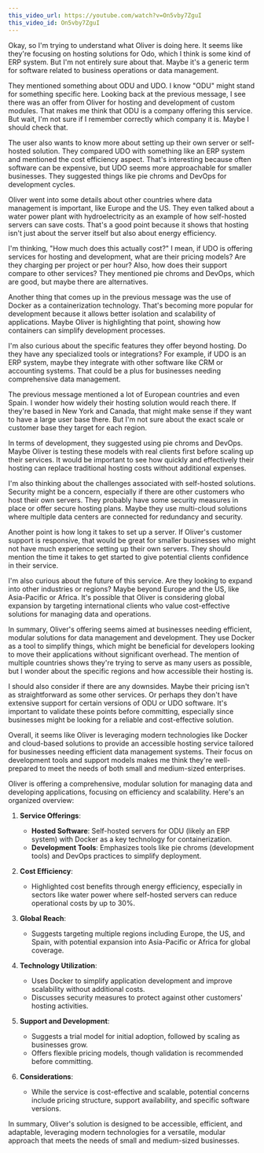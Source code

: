 ```yaml
---
this_video_url: https://youtube.com/watch?v=On5vby7ZguI
this_video_id: On5vby7ZguI
---
```

<think>
Okay, so I'm trying to understand what Oliver is doing here. It seems like they're focusing on hosting solutions for Odo, which I think is some kind of ERP system. But I'm not entirely sure about that. Maybe it's a generic term for software related to business operations or data management.

They mentioned something about ODU and UDO. I know "ODU" might stand for something specific here. Looking back at the previous message, I see there was an offer from Oliver for hosting and development of custom modules. That makes me think that ODU is a company offering this service. But wait, I'm not sure if I remember correctly which company it is. Maybe I should check that.

The user also wants to know more about setting up their own server or self-hosted solution. They compared UDO with something like an ERP system and mentioned the cost efficiency aspect. That's interesting because often software can be expensive, but UDO seems more approachable for smaller businesses. They suggested things like pie chroms and DevOps for development cycles.

Oliver went into some details about other countries where data management is important, like Europe and the US. They even talked about a water power plant with hydroelectricity as an example of how self-hosted servers can save costs. That's a good point because it shows that hosting isn't just about the server itself but also about energy efficiency.

I'm thinking, "How much does this actually cost?" I mean, if UDO is offering services for hosting and development, what are their pricing models? Are they charging per project or per hour? Also, how does their support compare to other services? They mentioned pie chroms and DevOps, which are good, but maybe there are alternatives.

Another thing that comes up in the previous message was the use of Docker as a containerization technology. That's becoming more popular for development because it allows better isolation and scalability of applications. Maybe Oliver is highlighting that point, showing how containers can simplify development processes.

I'm also curious about the specific features they offer beyond hosting. Do they have any specialized tools or integrations? For example, if UDO is an ERP system, maybe they integrate with other software like CRM or accounting systems. That could be a plus for businesses needing comprehensive data management.

The previous message mentioned a lot of European countries and even Spain. I wonder how widely their hosting solution would reach there. If they're based in New York and Canada, that might make sense if they want to have a large user base there. But I'm not sure about the exact scale or customer base they target for each region.

In terms of development, they suggested using pie chroms and DevOps. Maybe Oliver is testing these models with real clients first before scaling up their services. It would be important to see how quickly and effectively their hosting can replace traditional hosting costs without additional expenses.

I'm also thinking about the challenges associated with self-hosted solutions. Security might be a concern, especially if there are other customers who host their own servers. They probably have some security measures in place or offer secure hosting plans. Maybe they use multi-cloud solutions where multiple data centers are connected for redundancy and security.

Another point is how long it takes to set up a server. If Oliver's customer support is responsive, that would be great for smaller businesses who might not have much experience setting up their own servers. They should mention the time it takes to get started to give potential clients confidence in their service.

I'm also curious about the future of this service. Are they looking to expand into other industries or regions? Maybe beyond Europe and the US, like Asia-Pacific or Africa. It's possible that Oliver is considering global expansion by targeting international clients who value cost-effective solutions for managing data and operations.

In summary, Oliver's offering seems aimed at businesses needing efficient, modular solutions for data management and development. They use Docker as a tool to simplify things, which might be beneficial for developers looking to move their applications without significant overhead. The mention of multiple countries shows they're trying to serve as many users as possible, but I wonder about the specific regions and how accessible their hosting is.

I should also consider if there are any downsides. Maybe their pricing isn't as straightforward as some other services. Or perhaps they don't have extensive support for certain versions of ODU or UDO software. It's important to validate these points before committing, especially since businesses might be looking for a reliable and cost-effective solution.

Overall, it seems like Oliver is leveraging modern technologies like Docker and cloud-based solutions to provide an accessible hosting service tailored for businesses needing efficient data management systems. Their focus on development tools and support models makes me think they're well-prepared to meet the needs of both small and medium-sized enterprises.
</think>

Oliver is offering a comprehensive, modular solution for managing data and developing applications, focusing on efficiency and scalability. Here's an organized overview:

1. **Service Offerings**:
   - **Hosted Software**: Self-hosted servers for ODU (likely an ERP system) with Docker as a key technology for containerization.
   - **Development Tools**: Emphasizes tools like pie chroms (development tools) and DevOps practices to simplify deployment.

2. **Cost Efficiency**:
   - Highlighted cost benefits through energy efficiency, especially in sectors like water power where self-hosted servers can reduce operational costs by up to 30%.

3. **Global Reach**:
   - Suggests targeting multiple regions including Europe, the US, and Spain, with potential expansion into Asia-Pacific or Africa for global coverage.

4. **Technology Utilization**:
   - Uses Docker to simplify application development and improve scalability without additional costs.
   - Discusses security measures to protect against other customers' hosting activities.

5. **Support and Development**:
   - Suggests a trial model for initial adoption, followed by scaling as businesses grow.
   - Offers flexible pricing models, though validation is recommended before committing.

6. **Considerations**:
   - While the service is cost-effective and scalable, potential concerns include pricing structure, support availability, and specific software versions.

In summary, Oliver's solution is designed to be accessible, efficient, and adaptable, leveraging modern technologies for a versatile, modular approach that meets the needs of small and medium-sized businesses.
